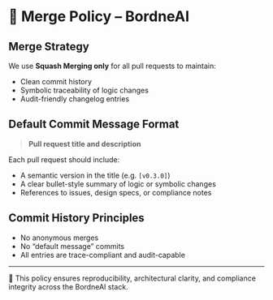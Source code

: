 # 🔁 Merge Policy – BordneAI

## Merge Strategy
We use **Squash Merging only** for all pull requests to maintain:
- Clean commit history
- Symbolic traceability of logic changes
- Audit-friendly changelog entries

## Default Commit Message Format
> **Pull request title and description**

Each pull request should include:
- A semantic version in the title (e.g. `[v0.3.0]`)
- A clear bullet-style summary of logic or symbolic changes
- References to issues, design specs, or compliance notes

## Commit History Principles
- No anonymous merges
- No “default message” commits
- All entries are trace-compliant and audit-capable

---

🔐 This policy ensures reproducibility, architectural clarity, and compliance integrity across the BordneAI stack.
